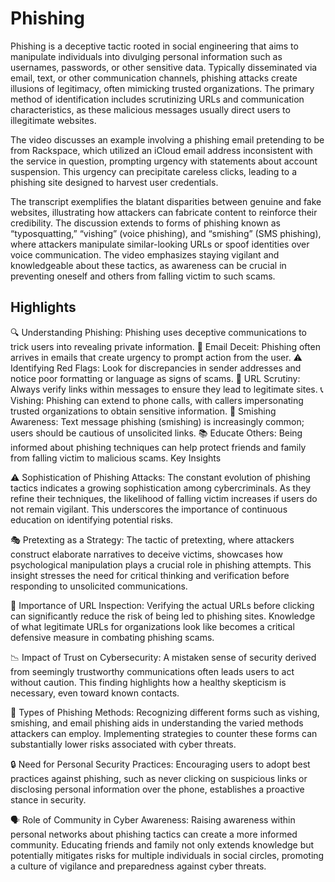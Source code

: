 # Phishing

Phishing is a deceptive tactic rooted in social engineering that aims to manipulate individuals into divulging personal information such as usernames, passwords, or other sensitive data. Typically disseminated via email, text, or other communication channels, phishing attacks create illusions of legitimacy, often mimicking trusted organizations. The primary method of identification includes scrutinizing URLs and communication characteristics, as these malicious messages usually direct users to illegitimate websites.

The video discusses an example involving a phishing email pretending to be from Rackspace, which utilized an iCloud email address inconsistent with the service in question, prompting urgency with statements about account suspension. This urgency can precipitate careless clicks, leading to a phishing site designed to harvest user credentials.

The transcript exemplifies the blatant disparities between genuine and fake websites, illustrating how attackers can fabricate content to reinforce their credibility. The discussion extends to forms of phishing known as “typosquatting,” “vishing” (voice phishing), and “smishing” (SMS phishing), where attackers manipulate similar-looking URLs or spoof identities over voice communication. The video emphasizes staying vigilant and knowledgeable about these tactics, as awareness can be crucial in preventing oneself and others from falling victim to such scams.

## Highlights
🔍 Understanding Phishing: Phishing uses deceptive communications to trick users into revealing private information.
📧 Email Deceit: Phishing often arrives in emails that create urgency to prompt action from the user.
⚠️ Identifying Red Flags: Look for discrepancies in sender addresses and notice poor formatting or language as signs of scams.
🔗 URL Scrutiny: Always verify links within messages to ensure they lead to legitimate sites.
📞 Vishing: Phishing can extend to phone calls, with callers impersonating trusted organizations to obtain sensitive information.
📱 Smishing Awareness: Text message phishing (smishing) is increasingly common; users should be cautious of unsolicited links.
📚 Educate Others: Being informed about phishing techniques can help protect friends and family from falling victim to malicious scams.
Key Insights

⚠️ Sophistication of Phishing Attacks: The constant evolution of phishing tactics indicates a growing sophistication among cybercriminals. As they refine their techniques, the likelihood of falling victim increases if users do not remain vigilant. This underscores the importance of continuous education on identifying potential risks.

🎭 Pretexting as a Strategy: The tactic of pretexting, where attackers construct elaborate narratives to deceive victims, showcases how psychological manipulation plays a crucial role in phishing attempts. This insight stresses the need for critical thinking and verification before responding to unsolicited communications.

🔑 Importance of URL Inspection: Verifying the actual URLs before clicking can significantly reduce the risk of being led to phishing sites. Knowledge of what legitimate URLs for organizations look like becomes a critical defensive measure in combating phishing scams.

📉 Impact of Trust on Cybersecurity: A mistaken sense of security derived from seemingly trustworthy communications often leads users to act without caution. This finding highlights how a healthy skepticism is necessary, even toward known contacts.

🔄 Types of Phishing Methods: Recognizing different forms such as vishing, smishing, and email phishing aids in understanding the varied methods attackers can employ. Implementing strategies to counter these forms can substantially lower risks associated with cyber threats.

🔒 Need for Personal Security Practices: Encouraging users to adopt best practices against phishing, such as never clicking on suspicious links or disclosing personal information over the phone, establishes a proactive stance in security.

🗣️ Role of Community in Cyber Awareness: Raising awareness within personal networks about phishing tactics can create a more informed community. Educating friends and family not only extends knowledge but potentially mitigates risks for multiple individuals in social circles, promoting a culture of vigilance and preparedness against cyber threats.